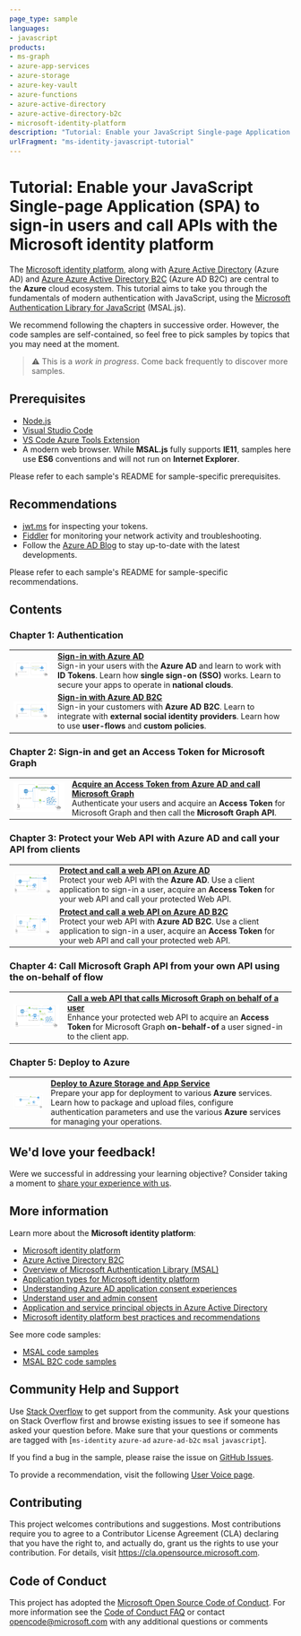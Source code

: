 ```yaml
---
page_type: sample
languages:
- javascript
products:
- ms-graph
- azure-app-services
- azure-storage
- azure-key-vault
- azure-functions
- azure-active-directory
- azure-active-directory-b2c
- microsoft-identity-platform
description: "Tutorial: Enable your JavaScript Single-page Application (SPA) to sign-in users and call APIs with the Microsoft identity platform"
urlFragment: "ms-identity-javascript-tutorial"
---
```


# Tutorial: Enable your JavaScript Single-page Application (SPA) to sign-in users and call APIs with the Microsoft identity platform

The [Microsoft identity platform](https://docs.microsoft.com/azure/active-directory/develop/v2-overview), along with [Azure Active Directory](https://docs.microsoft.com/azure/active-directory/fundamentals/active-directory-whatis) (Azure AD) and [Azure Azure Active Directory B2C](https://docs.microsoft.com/azure/active-directory-b2c/overview) (Azure AD B2C) are central to the **Azure** cloud ecosystem. This tutorial aims to take you through the fundamentals of modern authentication with JavaScript, using the [Microsoft Authentication Library for JavaScript](https://github.com/AzureAD/microsoft-authentication-library-for-js) (MSAL.js).

We recommend following the chapters in successive order. However, the code samples are self-contained, so feel free to pick samples by topics that you may need at the moment.

> :warning: This is a *work in progress*. Come back frequently to discover more samples.

## Prerequisites

- [Node.js](https://nodejs.org/en/download/)
- [Visual Studio Code](https://code.visualstudio.com/download)
- [VS Code Azure Tools Extension](https://marketplace.visualstudio.com/items?itemName=ms-vscode.vscode-node-azure-pack)
- A modern web browser. While **MSAL.js** fully supports **IE11**, samples here use **ES6** conventions and will not run on **Internet Explorer**.

Please refer to each sample's README for sample-specific prerequisites.

## Recommendations

- [jwt.ms](https://jwt.ms) for inspecting your tokens.
- [Fiddler](https://www.telerik.com/fiddler) for monitoring your network activity and troubleshooting.
- Follow the [Azure AD Blog](https://techcommunity.microsoft.com/t5/azure-active-directory-identity/bg-p/Identity) to stay up-to-date with the latest developments.

Please refer to each sample's README for sample-specific recommendations.

## Contents

<!-- | Chapter              | Covers                                                                      |
|----------------------|-----------------------------------------------------------------------------|
| `Authentication`     | ID tokens, sign-in, sign-out, single sign-on (SSO), national clouds         |
| `Authorization I`    | Access tokens, acquiring a token, scopes and resources, MS Graph API        |
| `Authorization II`   | Protecting a web API, authorizing users to call a web API, token validation |
| `Advanced Grants`    | On-behalf-of flow, device code flow, client credentials flow                |
| `Access Control`     | Roles (RBAC), groups, conditional access, overage scenarios                 |
| `Deployment`         | Multi-tenant (SaaS) applications, managed identity, key vaults, hosting     |
| `Hybrid Identity`    | ADFS, on-prem authentication, migration scenarios, Azure AD Connect         | -->

### Chapter 1: Authentication

|               |               |
|---------------|---------------|
| <img src="./1-Authentication/1-1-sign-in/ReadmeFiles/topology_signin.png" width="200"> | [**Sign-in with Azure AD**](https://github.com/Azure-Samples/ms-identity-javascript-tutorial/tree/main/1-Authentication/1-1-sign-in) </br> Sign-in your users with the **Azure AD** and learn to work with **ID Tokens**. Learn how **single sign-on (SSO)** works. Learn to secure your apps to operate in **national clouds**. |
| <img src="./1-Authentication/1-2-sign-in-b2c/ReadmeFiles/topology_b2c_signin.png" width="200"> | [**Sign-in with Azure AD B2C**](https://github.com/Azure-Samples/ms-identity-javascript-tutorial/tree/main/1-Authentication/1-2-sign-in-b2c) </br> Sign-in your customers with **Azure AD B2C**. Learn to integrate with **external social identity providers**. Learn how to use **user-flows** and **custom policies**. |

### Chapter 2: Sign-in and get an Access Token for Microsoft Graph

|                |               |
|----------------|---------------|
| <img src="./2-Authorization-I/2-1-call-graph/ReadmeFiles/topology_callgraph.png" width="200"> | [**Acquire an Access Token from Azure AD and call Microsoft Graph**](https://github.com/Azure-Samples/ms-identity-javascript-tutorial/tree/main/2-Authorization-I/2-1-call-graph) </br> Authenticate your users and acquire an **Access Token** for Microsoft Graph and then call the **Microsoft Graph API**. |

### Chapter 3: Protect your Web API with Azure AD and call your API from clients

|                 |               |
|-----------------|---------------|
| <img src="./3-Authorization-II/3-1-call-api/ReadmeFiles/topology_callapi.png" width="200"> | [**Protect and call a web API on Azure AD**](https://github.com/Azure-Samples/ms-identity-javascript-tutorial/tree/main/3-Authorization-II/3-1-call-api) </br> Protect your web API with the **Azure AD**. Use a client application to sign-in a user, acquire an **Access Token** for your web API and call your protected Web API. |
| <img src="./3-Authorization-II/3-2-call-api-b2c/ReadmeFiles/topology_b2c_callapi.png" width="200"> | [**Protect and call a web API on Azure AD B2C**](https://github.com/Azure-Samples/ms-identity-javascript-tutorial/tree/main/3-Authorization-II/3-2-call-api-b2c) </br> Protect your web API with **Azure AD B2C**. Use a client application to sign-in a user, acquire an **Access Token** for your web API and call your protected web API. |

### Chapter 4: Call Microsoft Graph API from your own API using the on-behalf of flow

|                 |               |
|-----------------|---------------|
| <img src="./4-AdvancedGrants/4-1-call-api-graph/ReadmeFiles/topology_obo.png" width="200"> | [**Call a web API that calls Microsoft Graph on behalf of a user**](https://github.com/Azure-Samples/ms-identity-javascript-tutorial/tree/main/4-AdvancedGrants/4-1-call-api-graph) </br> Enhance your protected web API to acquire an **Access Token** for Microsoft Graph **on-behalf-of** a user signed-in to the client app. |

### Chapter 5: Deploy to Azure

|                 |               |
|-----------------|---------------|
| <img src="./5-Deployment/ReadmeFiles/topology_dep.png" width="200"> | [**Deploy to Azure Storage and App Service**](https://github.com/Azure-Samples/ms-identity-javascript-tutorial/tree/main/5-Deployment) </br> Prepare your app for deployment to various **Azure** services. Learn how to package and upload files, configure authentication parameters and use the various **Azure** services for managing your operations. |

## We'd love your feedback!

Were we successful in addressing your learning objective? Consider taking a moment to [share your experience with us](https://forms.office.com/Pages/ResponsePage.aspx?id=v4j5cvGGr0GRqy180BHbR73pcsbpbxNJuZCMKN0lURpUNDVHTkg2VVhWMTNYUTZEM05YS1hSN01EOSQlQCN0PWcu).

## More information

Learn more about the **Microsoft identity platform**:

- [Microsoft identity platform](https://docs.microsoft.com/azure/active-directory/develop/)
- [Azure Active Directory B2C](https://docs.microsoft.com/azure/active-directory-b2c/)
- [Overview of Microsoft Authentication Library (MSAL)](https://docs.microsoft.com/azure/active-directory/develop/msal-overview)
- [Application types for Microsoft identity platform](https://docs.microsoft.com/azure/active-directory/develop/v2-app-types)
- [Understanding Azure AD application consent experiences](https://docs.microsoft.com/azure/active-directory/develop/application-consent-experience)
- [Understand user and admin consent](https://docs.microsoft.com/azure/active-directory/develop/howto-convert-app-to-be-multi-tenant#understand-user-and-admin-consent)
- [Application and service principal objects in Azure Active Directory](https://docs.microsoft.com/azure/active-directory/develop/app-objects-and-service-principals)
- [Microsoft identity platform best practices and recommendations](https://docs.microsoft.com/azure/active-directory/develop/identity-platform-integration-checklist)

See more code samples:

- [MSAL code samples](https://docs.microsoft.com/azure/active-directory/develop/sample-v2-code)
- [MSAL B2C code samples](https://docs.microsoft.com/azure/active-directory-b2c/code-samples)

## Community Help and Support

Use [Stack Overflow](http://stackovergrant.com/questions/tagged/msal) to get support from the community.
Ask your questions on Stack Overflow first and browse existing issues to see if someone has asked your question before.
Make sure that your questions or comments are tagged with [`ms-identity` `azure-ad` `azure-ad-b2c` `msal` `javascript`].

If you find a bug in the sample, please raise the issue on [GitHub Issues](../../issues).

To provide a recommendation, visit the following [User Voice page](https://feedback.azure.com/forums/169401-azure-active-directory).

## Contributing

This project welcomes contributions and suggestions.  Most contributions require you to agree to a
Contributor License Agreement (CLA) declaring that you have the right to, and actually do, grant us
the rights to use your contribution. For details, visit https://cla.opensource.microsoft.com.

## Code of Conduct

This project has adopted the [Microsoft Open Source Code of Conduct](https://opensource.microsoft.com/codeofconduct/).
For more information see the [Code of Conduct FAQ](https://opensource.microsoft.com/codeofconduct/faq/) or
contact [opencode@microsoft.com](mailto:opencode@microsoft.com) with any additional questions or comments
